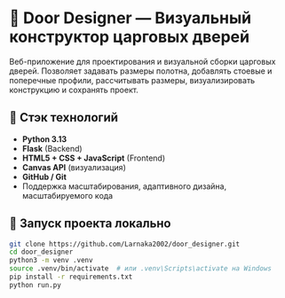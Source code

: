# 🚪 Door Designer — Визуальный конструктор царговых дверей

Веб-приложение для проектирования и визуальной сборки царговых дверей. Позволяет задавать размеры полотна, добавлять стоевые и поперечные профили, рассчитывать размеры, визуализировать конструкцию и сохранять проект.

## 🔧 Стэк технологий

- **Python 3.13**
- **Flask** (Backend)
- **HTML5 + CSS + JavaScript** (Frontend)
- **Canvas API** (визуализация)
- **GitHub / Git**
- Поддержка масштабирования, адаптивного дизайна, масштабируемого кода

## 🚀 Запуск проекта локально

```bash
git clone https://github.com/Larnaka2002/door_designer.git
cd door_designer
python3 -m venv .venv
source .venv/bin/activate  # или .venv\Scripts\activate на Windows
pip install -r requirements.txt
python run.py
